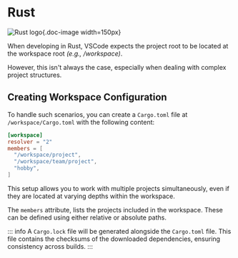 # Rust

![Rust logo](/icons/rust.svg){.doc-image width=150px}

When developing in Rust, VSCode expects the project root to be located at the workspace
root *(e.g., /workspace)*.

However, this isn't always the case, especially when dealing with complex project
structures.

## Creating Workspace Configuration

To handle such scenarios, you can create a `Cargo.toml` file at `/workspace/Cargo.toml`
with the following content:

```toml
[workspace]
resolver = "2"
members = [
  "/workspace/project",
  "/workspace/team/project",
  "hobby",
]
```

This setup allows you to work with multiple projects simultaneously, even if they are
located at varying depths within the workspace.

The `members` attribute, lists the projects included in the workspace.
These can be defined using either relative or absolute paths.

::: info
A `Cargo.lock` file will be generated alongside the `Cargo.toml` file.
This file contains the checksums of the downloaded dependencies, ensuring consistency
across builds.
:::
